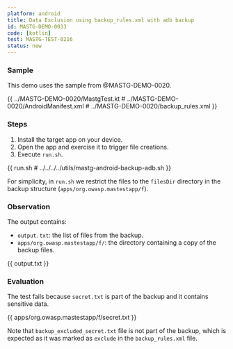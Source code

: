 ```yaml
---
platform: android
title: Data Exclusion using backup_rules.xml with adb backup
id: MASTG-DEMO-0033
code: [kotlin]
test: MASTG-TEST-0216
status: new
---
```


### Sample

This demo uses the sample from @MASTG-DEMO-0020.

{{ ../MASTG-DEMO-0020/MastgTest.kt # ../MASTG-DEMO-0020/AndroidManifest.xml # ../MASTG-DEMO-0020/backup_rules.xml }}

### Steps

1. Install the target app on your device.
2. Open the app and exercise it to trigger file creations.
3. Execute `run.sh`.

{{ run.sh # ../../../../utils/mastg-android-backup-adb.sh }}

For simplicity, in `run.sh` we restrict the files to the `filesDir` directory in the backup structure (`apps/org.owasp.mastestapp/f`).

### Observation

The output contains:

- `output.txt`: the list of files from the backup.
- `apps/org.owasp.mastestapp/f/`: the directory containing a copy of the backup files.

{{ output.txt }}

### Evaluation

The test fails because `secret.txt` is part of the backup and it contains sensitive data.

{{ apps/org.owasp.mastestapp/f/secret.txt }}

Note that `backup_excluded_secret.txt` file is not part of the backup, which is expected as it was marked as `exclude` in the `backup_rules.xml` file.
